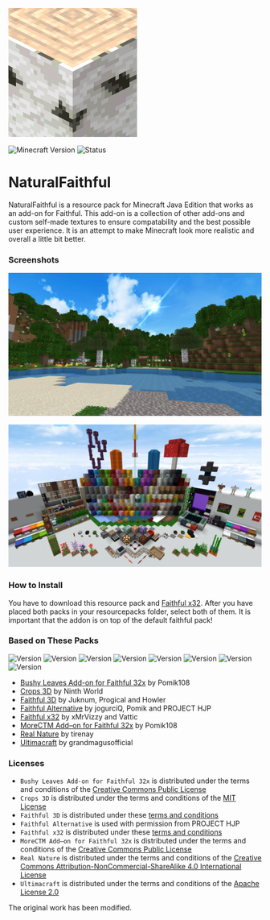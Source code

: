 ![Pack Icon](https://raw.githubusercontent.com/Domi04151309/NaturalFaithful/master/pack.png)

![Minecraft Version](https://img.shields.io/badge/Minecraft-1.16.1-success?style=flat-square)
![Status](https://img.shields.io/badge/Status-dev-important?style=flat-square)

# NaturalFaithful
NaturalFaithful is a resource pack for Minecraft Java Edition that works as an add-on for Faithful.
This add-on is a collection of other add-ons and custom self-made textures to ensure compatability and the best possible user experience.
It is an attempt to make Minecraft look more realistic and overall a little bit better.

### Screenshots
![Minecraft Screenshot](https://raw.githubusercontent.com/Domi04151309/NaturalFaithful/master/landscape.jpg)

![Minecraft Screenshot](https://raw.githubusercontent.com/Domi04151309/NaturalFaithful/master/preview.jpg)

### How to Install
You have to download this resource pack and [Faithful x32](https://faithful.team/downloads/).
After you have placed both packs in your resourcepacks folder, select both of them.
It is important that the addon is on top of the default faithful pack!

### Based on These Packs
![Version](https://img.shields.io/badge/Bushy%20Leaves%20Add--on%20for%20Faithful%2032x-1.15.1-success?style=flat-square)
![Version](https://img.shields.io/badge/Crops%203D-v1.0.0-success?style=flat-square)
![Version](https://img.shields.io/badge/Faithful%203D-0cdd021-success?style=flat-square)
![Version](https://img.shields.io/badge/Faithful%20Alternative-v2.4-success?style=flat-square)
![Version](https://img.shields.io/badge/Faithful%20x32-1.16.1-success?style=flat-square)
![Version](https://img.shields.io/badge/MoreCTM%20Add--on%20for%20Faithful%2032x-v1.3-success?style=flat-square)
![Version](https://img.shields.io/badge/Real%20Nature-v2.3-success?style=flat-square)
![Version](https://img.shields.io/badge/Ultimacraft-beta%20v1.7-success?style=flat-square)

- [Bushy Leaves Add-on for Faithful 32x](https://www.curseforge.com/minecraft/texture-packs/bushy-leaves-add-on-for-faithful-32x) by Pomik108
- [Crops 3D](https://www.curseforge.com/minecraft/texture-packs/crops-3d) by Ninth World
- [Faithful 3D](https://www.curseforge.com/minecraft/texture-packs/faithful-3d) by Juknum, Progical and Howler
- [Faithful Alternative](https://www.planetminecraft.com/texture_pack/faithful-alternative-texture/) by jogurciQ, Pomik and PROJECT HJP
- [Faithful x32](https://faithful.team/) by xMrVizzy and Vattic
- [MoreCTM Add–on for Faithful 32x](https://www.curseforge.com/minecraft/texture-packs/morectm-addon-for-faithful-32x) by Pomik108
- [Real Nature](https://www.curseforge.com/minecraft/texture-packs/real-nature-resource-pack-128x-1-10-x-1-9-x-1-8-x) by tirenay
- [Ultimacraft](https://www.curseforge.com/minecraft/texture-packs/ultimacraft) by grandmagusofficial

### Licenses
- `Bushy Leaves Add-on for Faithful 32x` is distributed under the terms and conditions of the [Creative Commons Public License](https://www.curseforge.com/project/358084/license)
- `Crops 3D` is distributed under the terms and conditions of the [MIT License](https://www.curseforge.com/project/364145/license)
- `Faithful 3D` is distributed under these [terms and conditions](https://github.com/Juknum/Faithful-3D#important-information)
- `Faithful Alternative` is used with permission from PROJECT HJP
- `Faithful x32` is distributed under these [terms and conditions](https://www.curseforge.com/minecraft/texture-packs/faithful-32x)
- `MoreCTM Add–on for Faithful 32x` is distributed under the terms and conditions of the [Creative Commons Public License](https://www.curseforge.com/project/356755/license)
- `Real Nature` is distributed under the terms and conditions of the [Creative Commons Attribution-NonCommercial-ShareAlike 4.0 International License](https://www.curseforge.com/project/240846/license)
- `Ultimacraft` is distributed under the terms and conditions of the [Apache License 2.0](https://www.curseforge.com/project/359168/license)

The original work has been modified.
